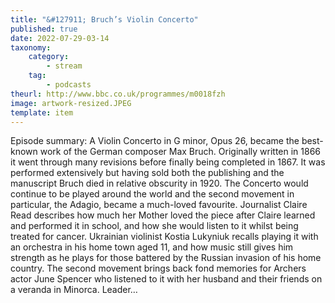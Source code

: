 ```yaml
---
title: "&#127911; Bruch’s Violin Concerto"
published: true
date: 2022-07-29-03-14
taxonomy:
    category:
        - stream
    tag:
        - podcasts
theurl: http://www.bbc.co.uk/programmes/m0018fzh
image: artwork-resized.JPEG
template: item
---
```


Episode summary: A Violin Concerto in G minor, Opus 26, became the best-known work of the German composer Max Bruch. Originally written in 1866 it went through many revisions before finally being completed in 1867. It was performed extensively but having sold both the publishing and the manuscript Bruch died in relative obscurity in 1920. The Concerto would continue to be played around the world and the second movement in particular, the Adagio, became a much-loved favourite. Journalist Claire Read describes how much her Mother loved the piece after Claire learned and performed it in school, and how she would listen to it whilst being treated for cancer. Ukrainian violinist Kostia Lukyniuk recalls playing it with an orchestra in his home town aged 11, and how music still gives him strength as he plays for those battered by the Russian invasion of his home country. The second movement brings back fond memories for Archers actor June Spencer who listened to it with her husband and their friends on a veranda in Minorca. Leader&hellip;
